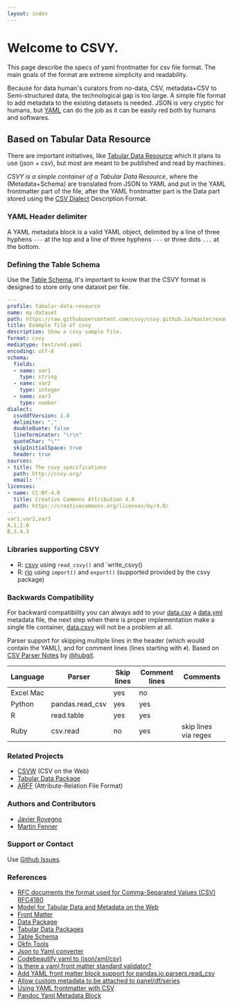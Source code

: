 ```yaml
---
layout: index
---
```

# Welcome to CSVY.
This page describe the specs of yaml frontmatter for csv file format.
The main goals of the format are extreme simplicity and readability.

Because for data human's curators from no-data, CSV, metadata+CSV to Semi-structured data, the technological gap is too large. A simple file format to add metadata to the existing datasets is needed. JSON is very cryptic for humans, but [YAML](https://en.wikipedia.org/wiki/YAML) can do the job as it can be easily red both by humans and softwares.

## Based on Tabular Data Resource
There are important initiatives, like [Tabular Data Resource](http://frictionlessdata.io/specs/tabular-data-resource/) which it plans to use (json + csv), but most are meant to be published and read by machines.

_CSVY is a simple container of a Tabular Data Resource_, where the (Metadata+Schema) are translated from JSON to YAML and put in the YAML frontmatter part of the file, after the YAML frontmatter part is the Data part stored using the [CSV Dialect](http://frictionlessdata.io/specs/csv-dialect/) Description Format.

### YAML Header delimiter
A YAML metadata block is a valid YAML object, delimited by a line of three hyphens `---` at the top and a line of three hyphens `---` or three dots `...` at the bottom.

### Defining the Table Schema
Use the [Table Schema](https://specs.frictionlessdata.io/table-schema/), it's important to know that the CSVY format is designed to store only one dataset per file.
```yaml
---
profile: tabular-data-resource
name: my-dataset
path: https://raw.githubusercontent.com/csvy/csvy.github.io/master/examples/example.csvy
title: Example file of csvy 
description: Show a csvy sample file.
format: csvy
mediatype: text/vnd.yaml
encoding: utf-8
schema:
  fields:
  - name: var1
    type: string
  - name: var2
    type: integer
  - name: var3
    type: number
dialect:
  csvddfVersion: 1.0
  delimiter: ","
  doubleQuote: false
  lineTerminator: "\r\n"
  quoteChar: "\""
  skipInitialSpace: true
  header: true
sources:
- title: The csvy specifications
  path: http://csvy.org/
  email: ''
licenses:
- name: CC-BY-4.0
  title: Creative Commons Attribution 4.0
  path: https://creativecommons.org/licenses/by/4.0/
---
var1,var2,var3
A,1,2.0
B,3,4.3
```
### Libraries supporting CSVY

* R: [csvy](https://cran.r-project.org/package=csvy) using `read_csvy()` and `write_csvy()
* R: [rio](https://cran.r-project.org/package=rio) using `import()` and `export()` (supported provided by the csvy package)

### Backwards Compatibility

For backward compatibility you can always add to your [data.csv](https://raw.githubusercontent.com/csvy/csvy.github.io/master/examples/data.csv) a [data.yml](https://raw.githubusercontent.com/csvy/csvy.github.io/master/examples/data.yml) metadata file, the next step when there is proper implementation make a single file container, [data.csvy](https://raw.githubusercontent.com/csvy/csvy.github.io/master/examples/data.csvy) will not be a problem at all.

Parser support for skipping multiple lines in the header (which would contain the YAML), and for comment lines (lines starting with `#`). Based on [CSV Parser Notes](https://github.com/hubgit/csvw/wiki/CSV-Parser-Notes) by [@hubgit](https://github.com/hubgit).

Language  | Parser          | Skip lines | Comment lines | Comments
----------| --------------- | ---------- | ------------- | --------
Excel Mac |                 | yes        | no            |
Python    | pandas.read_csv | yes        | yes           |
R         | read.table      | yes        | yes           |
Ruby      | csv.read        | no         | yes           | skip lines via regex

### Related Projects

- [CSVW](http://www.w3.org/2013/csvw/wiki/Main_Page) (CSV on the Web)
- [Tabular Data Package](http://data.okfn.org/doc/tabular-data-package)
- [ARFF](https://weka.wikispaces.com/ARFF+(stable+version)) (Attribute-Relation File Format)

### Authors and Contributors

- [Javier Rovegno](https://github.com/jrovegno)
- [Martin Fenner](https://github.com/mfenner)

### Support or Contact

Use [Github Issues](https://github.com/csvy/csvy.github.io/issues).

### References

- [RFC documents the format used for Comma-Separated Values (CSV) RFC4180](https://tools.ietf.org/html/rfc4180)
- [Model for Tabular Data and Metadata on the Web](http://www.w3.org/TR/tabular-data-model/)
- [Front Matter](http://jekyllrb.com/docs/frontmatter/)
- [Data Package](http://frictionlessdata.io/data-packages/)
- [Tabular Data Packages](http://frictionlessdata.io/guides/tabular-data-package/)
- [Table Schema](https://specs.frictionlessdata.io/table-schema/)
- [Okfn Tools](http://frictionlessdata.io/tools/)
- [Json to Yaml converter](https://www.json2yaml.com/)
- [Codebeautify yaml  to (json/xml/csv)](http://codebeautify.org/yaml-to-json-xml-csv)
- [Is there a yaml front matter standard validator?](http://stackoverflow.com/questions/27838730/is-there-a-yaml-front-matter-standard-validator)
- [Add YAML front matter block support for pandas.io.parsers.read_csv](https://github.com/pydata/pandas/issues/9613)
- [Allow custom metadata to be attached to panel/df/series](https://github.com/pydata/pandas/issues/2485)
- [Using YAML frontmatter with CSV](http://blog.datacite.org/using-yaml-frontmatter-with-csv/)
- [Pandoc Yaml Metadata Block](http://pandoc.org/MANUAL.html#extension-yaml_metadata_block)
